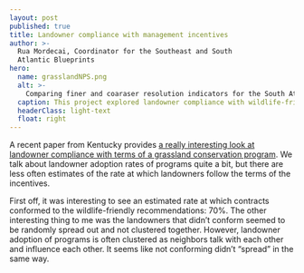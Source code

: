 ```yaml
---
layout: post
published: true
title: Landowner compliance with management incentives
author: >-
  Rua Mordecai, Coordinator for the Southeast and South
  Atlantic Blueprints
hero:
  name: grasslandNPS.png
  alt: >-
    Comparing finer and coaraser resolution indicators for the South Atlantic Blueprint.
  caption: This project explored landowner compliance with wildlife-friendly mowing recommendations and management to reduce woody encroachment in grasslands. Grassland photo by National Park Service.
  headerClass: light-text
  float: right
---
```

A recent paper from Kentucky provides [a really interesting look at landowner compliance with terms of a grassland conservation program](https://www.sciencedirect.com/science/article/abs/pii/S1470160X20302405?dgcid=coauthor). We talk about landowner adoption rates of programs quite a bit, but there are less often estimates of the rate at which landowners follow the terms of the incentives.<!--more-->

First off, it was interesting to see an estimated rate at which contracts conformed to the wildlife-friendly recommendations: 70%. The other interesting thing to me was the landowners that didn’t conform seemed to be randomly spread out and not clustered together. However, landowner adoption of programs is often clustered as neighbors talk with each other and influence each other. It seems like not conforming didn’t “spread” in the same way.
